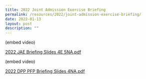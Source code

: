 ```yaml
---
title: 2022 Joint Admission Exercise Briefing
permalink: /resources/2022/joint-admission-exercise-briefing/
date: 2022-01-13
layout: post
description: ""
---
```

(embed video)

[2022 JAE Briefing Slides 4E 5NA.pdf](/files/2022%20JAE%20Briefing%20Slides%204E%205NA.pdf)


(embed video)

 
[2022 DPP PFP Briefing Slides 4NA.pdf](/files/2022%20DPP%20%20PFP%20Briefing%20Slides%204NA.pdf)